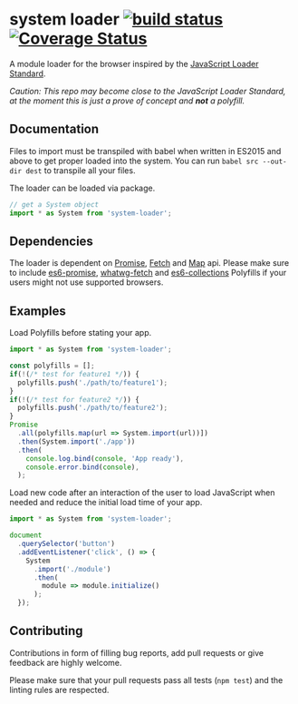 # system loader [![build status][1]][2] [![Coverage Status][3]][4]

A module loader for the browser inspired by the [JavaScript Loader Standard](https://whatwg.github.io/loader/).

_Caution: This repo may become close to the JavaScript Loader Standard, at the moment this is just a prove of concept and **not** a polyfill._

## Documentation

Files to import must be transpiled with babel when written in ES2015 and above to get proper loaded into the system. You can run `babel src --out-dir dest` to transpile all your files.

The loader can be loaded via package.

``` javascript
// get a System object
import * as System from 'system-loader';
```

## Dependencies

The loader is dependent on [Promise](http://www.ecma-international.org/ecma-262/6.0/index.html#sec-promise-objects), [Fetch](https://fetch.spec.whatwg.org/) and [Map](http://www.ecma-international.org/ecma-262/6.0/index.html#sec-map-constructor) api. Please make sure to include [es6-promise](https://github.com/jakearchibald/es6-promise), [whatwg-fetch](https://github.com/github/fetch) and [es6-collections](https://github.com/WebReflection/es6-collections) Polyfills if your users might not use supported browsers.

## Examples

Load Polyfills before stating your app.

``` javascript
import * as System from 'system-loader';

const polyfills = [];
if(!(/* test for feature1 */)) {
  polyfills.push('./path/to/feature1');  
}
if(!(/* test for feature2 */)) {
  polyfills.push('./path/to/feature2');  
}
Promise
  .all(polyfills.map(url => System.import(url))])
  .then(System.import('./app'))
  .then(
    console.log.bind(console, 'App ready'),
    console.error.bind(console),
  );
```

Load new code after an interaction of the user to load JavaScript when needed and reduce the initial load time of your app.

``` javascript
import * as System from 'system-loader';

document
  .querySelector('button')
  .addEventListener('click', () => {
    System
      .import('./module')
      .then(
        module => module.initialize()
      );
  });
```

## Contributing

Contributions in form of filling bug reports, add pull requests or give feedback are highly welcome.

Please make sure that your pull requests pass all tests (`npm test`) and the linting rules are respected.


[1]: https://travis-ci.org/garthenweb/system-loader.svg
[2]: https://travis-ci.org/garthenweb/system-loader
[3]: https://coveralls.io/repos/garthenweb/system-loader/badge.png
[4]: https://coveralls.io/r/garthenweb/system-loader

